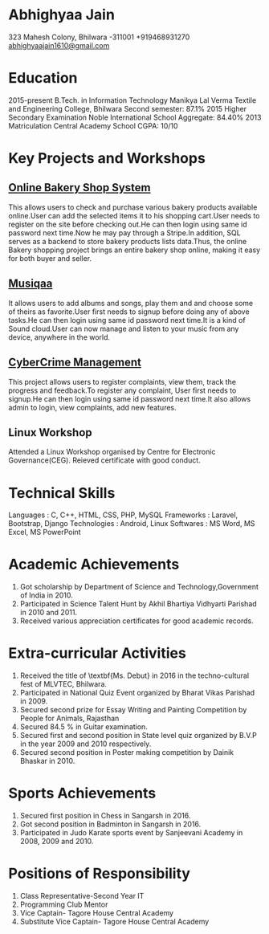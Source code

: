 # Abhighyaa Jain
 
 323 Mahesh Colony, Bhilwara -311001
 +919468931270 
 abhighyaajain1610@gmail.com
 
 # Education
 
 2015-present     B.Tech. in Information Technology      Manikya Lal Verma Textile and Engineering College, Bhilwara       Second semester: 87.1%
 2015             Higher Secondary Examination           Noble International School                                         Aggregate: 84.40%
 2013             Matriculation                          Central Academy School                                             CGPA: 10/10
 
# Key Projects and Workshops
## [Online Bakery Shop System](https://abhighyaa.github.io/Online-bakery-store/)
   This allows users to check and purchase various bakery products available online.User can add the selected items it to his shopping cart.User needs to register on the site before checking out.He can then login using same id password next time.Now he may pay through a Stripe.In addition, SQL serves as a backend to store bakery products lists data.Thus, the online Bakery shopping project brings an entire bakery shop online, making it easy for both buyer and seller.
    
## [Musiqaa](https://abhighyaa.github.io/Musiqaa/)
   It allows users to add albums and songs, play them and and choose some of theirs as favorite.User first needs to signup before doing any of above tasks.He can then login using same id password next time.It is a kind of Sound cloud.User can now manage and listen to your music from any device, anywhere in the world.
    
## [CyberCrime Management](https://abhighyaa.github.io/cybercrime-department/)
   This project allows users to register complaints, view them, track the progress and feedback.To register any complaint, User first needs to signup.He can then login using same id password next time.It also allows admin to login, view complaints, add new features.
    
## Linux Workshop
   Attended a Linux Workshop organised by Centre for Electronic Governance(CEG).
   Reieved certificate with good conduct.
    
# Technical Skills
   Languages     :   C, C++, HTML, CSS, PHP, MySQL
   Frameworks    :   Laravel, Bootstrap, Django
   Technologies  :   Android, Linux
   Softwares     :    MS Word, MS Excel, MS PowerPoint
    
# Academic Achievements
   1. Got scholarship by  Department of Science and Technology,Government of India in 2010.
   2. Participated in Science Talent Hunt by Akhil Bhartiya Vidhyarti Parishad in 2010­ and 2011.
   3. Received various appreciation certificates for good academic records.
   
# Extra-curricular Activities
   1.  Received the title of \textbf{Ms. Debut} in 2016 in the techno-cultural fest of MLVTEC, Bhilwara.
   2. Participated in National Quiz Event organized by Bharat Vikas Parishad in 2009.
   3. Secured second prize for Essay Writing and Painting Competition by People for Animals, Rajasthan
   4. Secured 84.5 % in Guitar examination.
   5. Secured first and second position in State level quiz organized by B.V.P in the year 2009 and 2010 respectively.
   6. Secured second position in Poster making competition by Dainik Bhaskar in 2010.
    
# Sports Achievements
   1. Secured first position in Chess in Sangarsh in 2016.
   2. Got second position in Badminton in Sangarsh in 2016.
   3. Participated in Judo Karate sports event by Sanjeevani Academy in 2008, 2009 and 2010.
  
# Positions of Responsibility
   1. Class Representative-Second Year IT
   2. Programming Club Mentor
   3. Vice Captain- Tagore House  Central Academy
   4. Substitute Vice Captain- Tagore House Central Academy
   
